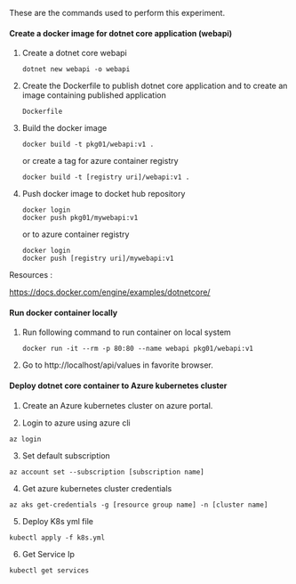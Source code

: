 These are the commands used to perform this experiment.

#### Create a docker image for dotnet core application (webapi)

1. Create a dotnet core webapi

   ```
   dotnet new webapi -o webapi
   ```

2. Create the Dockerfile to publish dotnet core application and to create an image containing published application

   ```
   Dockerfile
   ```

3. Build the docker image

   ```
   docker build -t pkg01/webapi:v1 .
   ```

   or create a tag for azure container registry

   ```
   docker build -t [registry uri]/webapi:v1 .
   ```

4. Push docker image to docket hub repository

   ```
   docker login
   docker push pkg01/mywebapi:v1
   ```

   or to azure container registry

   ```
   docker login
   docker push [registry uri]/mywebapi:v1
   ```

Resources :

https://docs.docker.com/engine/examples/dotnetcore/

#### Run docker container locally

1. Run following command to run container on local system

   ```
   docker run -it --rm -p 80:80 --name webapi pkg01/webapi:v1
   ```

2. Go to http://localhost/api/values in favorite browser.

#### Deploy dotnet core container to Azure kubernetes cluster

1. Create an Azure kubernetes cluster on azure portal.

2. Login to azure using azure cli

```
az login
```

3. Set default subscription

```
az account set --subscription [subscription name]
```

4. Get azure kubernetes cluster credentials

```
az aks get-credentials -g [resource group name] -n [cluster name]
```

5. Deploy K8s yml file

```
kubectl apply -f k8s.yml
```

6. Get Service Ip

```
kubectl get services
```
